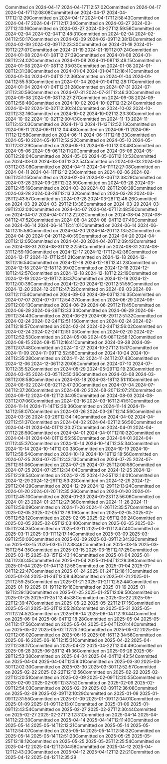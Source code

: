 Committed on 2024-04-17 2024-04-17T12:57:02Committed on 2024-04-17 2024-04-17T12:08:08Committed on 2024-04-17 2024-04-17T12:12:29Committed on 2024-04-17 2024-04-17T12:58:43Committed on 2024-04-17 2024-04-17T12:17:34Committed on 2024-03-27 2024-03-27T12:10:16Committed on 2024-03-27 2024-03-27T12:59:56Committed on 2024-02-04 2024-02-04T12:48:31Committed on 2024-02-04 2024-02-04T12:50:17Committed on 2024-02-09 2024-02-09T12:38:13Committed on 2024-02-09 2024-02-09T12:23:30Committed on 2024-01-19 2024-01-19T12:27:07Committed on 2024-01-19 2024-01-19T12:07:24Committed on 2024-01-08 2024-01-08T12:27:39Committed on 2024-01-08 2024-01-08T12:24:02Committed on 2024-01-08 2024-01-08T12:49:15Committed on 2024-01-08 2024-01-08T12:33:03Committed on 2024-01-08 2024-01-08T12:31:38Committed on 2024-01-04 2024-01-04T12:16:41Committed on 2024-01-04 2024-01-04T12:12:36Committed on 2024-01-04 2024-01-04T12:55:53Committed on 2024-01-04 2024-01-04T12:28:17Committed on 2024-01-04 2024-01-04T12:31:28Committed on 2024-07-31 2024-07-31T12:30:56Committed on 2024-07-31 2024-07-31T12:46:30Committed on 2024-09-08 2024-09-08T12:27:27Committed on 2024-09-08 2024-09-08T12:56:46Committed on 2024-10-02 2024-10-02T12:32:24Committed on 2024-10-02 2024-10-02T12:30:24Committed on 2024-10-02 2024-10-02T12:32:16Committed on 2024-10-02 2024-10-02T12:23:30Committed on 2024-10-02 2024-10-02T12:00:43Committed on 2024-11-13 2024-11-13T12:42:03Committed on 2024-11-13 2024-11-13T12:52:16Committed on 2024-06-11 2024-06-11T12:04:48Committed on 2024-06-11 2024-06-11T12:12:58Committed on 2024-06-11 2024-06-11T12:18:33Committed on 2024-05-10 2024-05-10T12:52:22Committed on 2024-05-10 2024-05-10T12:32:29Committed on 2024-05-10 2024-05-10T12:03:48Committed on 2024-05-06 2024-05-06T12:11:20Committed on 2024-05-06 2024-05-06T12:28:04Committed on 2024-05-06 2024-05-06T12:10:53Committed on 2024-03-03 2024-03-03T12:32:54Committed on 2024-03-03 2024-03-03T12:03:08Committed on 2024-04-11 2024-04-11T12:27:08Committed on 2024-04-11 2024-04-11T12:12:23Committed on 2024-02-06 2024-02-06T12:51:15Committed on 2024-02-06 2024-02-06T12:38:29Committed on 2024-03-28 2024-03-28T12:22:59Committed on 2024-03-28 2024-03-28T12:45:16Committed on 2024-03-28 2024-03-28T12:00:38Committed on 2024-03-28 2024-03-28T12:13:32Committed on 2024-03-28 2024-03-28T12:43:57Committed on 2024-03-28 2024-03-28T12:46:26Committed on 2024-03-29 2024-03-29T12:13:36Committed on 2024-03-29 2024-03-29T12:02:04Committed on 2024-04-07 2024-04-07T12:48:50Committed on 2024-04-07 2024-04-07T12:22:02Committed on 2024-08-04 2024-08-04T12:47:52Committed on 2024-08-04 2024-08-04T12:07:49Committed on 2024-06-14 2024-06-14T12:41:01Committed on 2024-06-14 2024-06-14T12:15:58Committed on 2024-04-20 2024-04-20T12:13:52Committed on 2024-04-20 2024-04-20T12:40:39Committed on 2024-04-20 2024-04-20T12:12:05Committed on 2024-04-20 2024-04-20T12:09:42Committed on 2024-08-31 2024-08-31T12:22:59Committed on 2024-08-31 2024-08-31T12:59:10Committed on 2024-12-17 2024-12-17T12:42:36Committed on 2024-12-17 2024-12-17T12:51:21Committed on 2024-12-18 2024-12-18T12:16:54Committed on 2024-12-18 2024-12-18T12:41:23Committed on 2024-12-18 2024-12-18T12:39:02Committed on 2024-12-18 2024-12-18T12:42:57Committed on 2024-12-18 2024-12-18T12:22:19Committed on 2024-12-19 2024-12-19T12:33:37Committed on 2024-12-19 2024-12-19T12:00:36Committed on 2024-12-20 2024-12-20T12:51:55Committed on 2024-12-20 2024-12-20T12:47:22Committed on 2024-09-03 2024-09-03T12:11:54Committed on 2024-09-03 2024-09-03T12:16:35Committed on 2024-07-07 2024-07-07T12:54:37Committed on 2024-06-29 2024-06-29T12:00:13Committed on 2024-06-29 2024-06-29T12:11:45Committed on 2024-06-29 2024-06-29T12:33:34Committed on 2024-06-29 2024-06-29T12:34:43Committed on 2024-06-29 2024-06-29T12:51:32Committed on 2024-02-24 2024-02-24T12:51:15Committed on 2024-02-24 2024-02-24T12:18:57Committed on 2024-02-24 2024-02-24T12:56:02Committed on 2024-02-24 2024-02-24T12:51:05Committed on 2024-02-20 2024-02-20T12:52:53Committed on 2024-05-08 2024-05-08T12:58:12Committed on 2024-08-15 2024-08-15T12:16:41Committed on 2024-09-28 2024-09-28T12:07:48Committed on 2024-10-27 2024-10-27T12:15:17Committed on 2024-11-09 2024-11-09T12:52:58Committed on 2024-10-24 2024-10-24T12:35:28Committed on 2024-11-24 2024-11-24T12:07:43Committed on 2024-12-06 2024-12-06T12:20:08Committed on 2024-07-10 2024-07-10T12:35:52Committed on 2024-05-29 2024-05-29T12:19:23Committed on 2024-03-05 2024-03-05T12:50:36Committed on 2024-03-08 2024-03-08T12:08:58Committed on 2024-03-18 2024-03-18T12:51:11Committed on 2024-06-02 2024-06-02T12:47:20Committed on 2024-07-04 2024-07-04T12:37:26Committed on 2024-08-20 2024-08-20T12:07:21Committed on 2024-09-12 2024-09-12T12:34:05Committed on 2024-08-03 2024-08-03T12:07:06Committed on 2024-03-16 2024-03-16T12:41:51Committed on 2024-11-14 2024-11-14T12:36:36Committed on 2024-11-14 2024-11-14T12:58:07Committed on 2024-03-26 2024-03-26T12:14:56Committed on 2024-03-26 2024-03-26T12:34:14Committed on 2024-04-02 2024-04-02T12:51:37Committed on 2024-04-02 2024-04-02T12:56:56Committed on 2024-04-01 2024-04-01T12:20:27Committed on 2024-04-01 2024-04-01T12:28:50Committed on 2024-04-01 2024-04-01T12:10:32Committed on 2024-04-01 2024-04-01T12:55:59Committed on 2024-04-01 2024-04-01T12:45:37Committed on 2024-10-14 2024-10-14T12:35:34Committed on 2024-10-14 2024-10-14T12:00:38Committed on 2024-10-19 2024-10-19T12:58:54Committed on 2024-10-19 2024-10-19T12:18:56Committed on 2024-07-25 2024-07-25T12:43:13Committed on 2024-07-25 2024-07-25T12:51:06Committed on 2024-07-25 2024-07-25T12:00:58Committed on 2024-07-25 2024-07-25T12:34:04Committed on 2024-12-25 2024-12-25T12:29:54Committed on 2024-12-25 2024-12-25T12:14:01Committed on 2024-12-29 2024-12-29T12:53:23Committed on 2024-12-29 2024-12-29T12:04:29Committed on 2024-12-29 2024-12-29T12:13:24Committed on 2024-01-20 2024-01-20T12:35:26Committed on 2024-01-20 2024-01-20T12:45:10Committed on 2024-01-23 2024-01-23T12:56:06Committed on 2024-01-23 2024-01-23T12:27:36Committed on 2024-11-26 2024-11-26T12:56:09Committed on 2024-11-26 2024-11-26T12:35:57Committed on 2025-02-05 2025-02-05T12:18:19Committed on 2025-02-05 2025-02-05T12:52:12Committed on 2025-02-05 2025-02-05T12:36:24Committed on 2025-02-05 2025-02-05T12:03:40Committed on 2025-02-05 2025-02-05T12:34:35Committed on 2025-03-11 2025-03-11T12:47:40Committed on 2025-03-11 2025-03-11T12:17:14Committed on 2025-03-09 2025-03-09T12:50:06Committed on 2025-03-09 2025-03-09T12:34:32Committed on 2025-03-15 2025-03-15T12:38:46Committed on 2025-03-15 2025-03-15T12:54:35Committed on 2025-03-15 2025-03-15T12:17:25Committed on 2025-03-15 2025-03-15T12:43:14Committed on 2025-01-04 2025-01-04T12:00:45Committed on 2025-01-04 2025-01-04T12:28:39Committed on 2025-01-04 2025-01-04T12:12:58Committed on 2025-01-04 2025-01-04T12:22:47Committed on 2025-01-24 2025-01-24T12:16:11Committed on 2025-01-24 2025-01-24T12:08:43Committed on 2025-01-21 2025-01-21T12:59:25Committed on 2025-01-21 2025-01-21T12:52:44Committed on 2025-01-19 2025-01-19T12:19:16Committed on 2025-01-19 2025-01-19T12:29:13Committed on 2025-01-25 2025-01-25T12:09:50Committed on 2025-01-25 2025-01-25T12:45:38Committed on 2025-05-22 2025-05-22T12:39:47Committed on 2025-05-22 2025-05-22T12:17:15Committed on 2025-05-31 2025-05-31T12:05:28Committed on 2025-05-31 2025-05-31T12:24:52Committed on 2025-06-04 2025-06-04T12:30:44Committed on 2025-06-04 2025-06-04T12:18:28Committed on 2025-05-04 2025-05-04T12:47:56Committed on 2025-05-04 2025-05-04T12:01:44Committed on 2025-05-02 2025-05-02T12:25:16Committed on 2025-05-02 2025-05-02T12:06:02Committed on 2025-06-16 2025-06-16T12:34:56Committed on 2025-06-16 2025-06-16T12:15:31Committed on 2025-04-22 2025-04-22T12:38:17Committed on 2025-04-22 2025-04-22T12:04:49Committed on 2025-06-28 2025-06-28T12:41:36Committed on 2025-06-28 2025-06-28T12:53:38Committed on 2025-04-04 2025-04-04T12:43:54Committed on 2025-04-04 2025-04-04T12:59:01Committed on 2025-03-30 2025-03-30T12:02:30Committed on 2025-03-30 2025-03-30T12:52:57Committed on 2025-02-22 2025-02-22T12:12:56Committed on 2025-02-22 2025-02-22T12:20:51Committed on 2025-02-09 2025-02-09T12:20:55Committed on 2025-02-09 2025-02-09T12:37:52Committed on 2025-02-09 2025-02-09T12:54:03Committed on 2025-02-09 2025-02-09T12:36:08Committed on 2025-02-09 2025-02-09T12:10:29Committed on 2025-01-09 2025-01-09T12:31:55Committed on 2025-01-09 2025-01-09T12:04:01Committed on 2025-01-09 2025-01-09T12:13:01Committed on 2025-01-09 2025-01-09T12:43:54Committed on 2025-02-27 2025-02-27T12:30:44Committed on 2025-02-27 2025-02-27T12:12:31Committed on 2025-04-14 2025-04-14T12:22:30Committed on 2025-04-14 2025-04-14T12:11:40Committed on 2025-05-14 2025-05-14T12:12:21Committed on 2025-05-14 2025-05-14T12:54:07Committed on 2025-05-14 2025-05-14T12:58:32Committed on 2025-05-14 2025-05-14T12:51:23Committed on 2025-05-25 2025-05-25T12:18:12Committed on 2025-05-25 2025-05-25T12:25:54Committed on 2025-04-12 2025-04-12T12:04:58Committed on 2025-04-12 2025-04-12T12:43:23Committed on 2025-04-12 2025-04-12T12:22:21Committed on 2025-04-12 2025-04-12T12:35:29